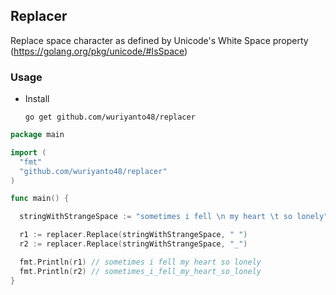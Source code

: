 ## Replacer

Replace space character as defined by Unicode's White Space property (https://golang.org/pkg/unicode/#IsSpace)

### Usage

  - Install
    ```shell
    go get github.com/wuriyanto48/replacer
    ```

  ```go
  package main

  import (
    "fmt"
    "github.com/wuriyanto48/replacer"
  )

  func main() {

    stringWithStrangeSpace := "sometimes i fell \n my heart \t so lonely"

    r1 := replacer.Replace(stringWithStrangeSpace, " ")
    r2 := replacer.Replace(stringWithStrangeSpace, "_")

    fmt.Println(r1) // sometimes i fell my heart so lonely
    fmt.Println(r2) // sometimes_i_fell_my_heart_so_lonely
  }
  ```
